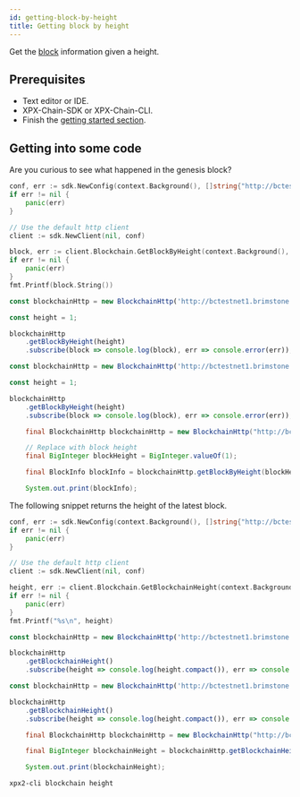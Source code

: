 ```yaml
---
id: getting-block-by-height
title: Getting block by height
---
```


Get the [block](../../protocol/block.md) information given a height.

## Prerequisites

- Text editor or IDE.
- XPX-Chain-SDK or XPX-Chain-CLI.
- Finish the [getting started section](../../getting-started/setting-up-workstation.md).

## Getting into some code

Are you curious to see what happened in the genesis block?

<!--DOCUSAURUS_CODE_TABS-->
<!--Golang-->
```go
conf, err := sdk.NewConfig(context.Background(), []string{"http://bctestnet1.brimstone.xpxsirius.io:3000"})
if err != nil {
    panic(err)
}

// Use the default http client
client := sdk.NewClient(nil, conf)

block, err := client.Blockchain.GetBlockByHeight(context.Background(), sdk.Height(1))
if err != nil {
    panic(err)
}
fmt.Printf(block.String())
```

<!--TypeScript-->
```js
const blockchainHttp = new BlockchainHttp('http://bctestnet1.brimstone.xpxsirius.io:3000');

const height = 1;

blockchainHttp
    .getBlockByHeight(height)
    .subscribe(block => console.log(block), err => console.error(err));
```

<!--JavaScript-->
```js
const blockchainHttp = new BlockchainHttp('http://bctestnet1.brimstone.xpxsirius.io:3000');

const height = 1;

blockchainHttp
    .getBlockByHeight(height)
    .subscribe(block => console.log(block), err => console.error(err));
```

<!--Java-->
```java
    final BlockchainHttp blockchainHttp = new BlockchainHttp("http://bctestnet1.brimstone.xpxsirius.io:3000");

    // Replace with block height
    final BigInteger blockHeight = BigInteger.valueOf(1);

    final BlockInfo blockInfo = blockchainHttp.getBlockByHeight(blockHeight).toFuture().get();

    System.out.print(blockInfo);
```

<!--END_DOCUSAURUS_CODE_TABS-->

The following snippet returns the height of the latest block.

<!--DOCUSAURUS_CODE_TABS-->
<!--Golang-->
```go
conf, err := sdk.NewConfig(context.Background(), []string{"http://bctestnet1.brimstone.xpxsirius.io:3000"})
if err != nil {
    panic(err)
}

// Use the default http client
client := sdk.NewClient(nil, conf)

height, err := client.Blockchain.GetBlockchainHeight(context.Background())
if err != nil {
    panic(err)
}
fmt.Printf("%s\n", height)
```

<!--TypeScript-->
```js
const blockchainHttp = new BlockchainHttp('http://bctestnet1.brimstone.xpxsirius.io:3000');

blockchainHttp
    .getBlockchainHeight()
    .subscribe(height => console.log(height.compact()), err => console.error(err));
```

<!--JavaScript-->
```js
const blockchainHttp = new BlockchainHttp('http://bctestnet1.brimstone.xpxsirius.io:3000');

blockchainHttp
    .getBlockchainHeight()
    .subscribe(height => console.log(height.compact()), err => console.error(err));
```

<!--Java-->
```java
    final BlockchainHttp blockchainHttp = new BlockchainHttp("http://bctestnet1.brimstone.xpxsirius.io:3000");

    final BigInteger blockchainHeight = blockchainHttp.getBlockchainHeight().toFuture().get();

    System.out.print(blockchainHeight);
```

<!--CLI-->
```sh
xpx2-cli blockchain height
```

<!--END_DOCUSAURUS_CODE_TABS-->

